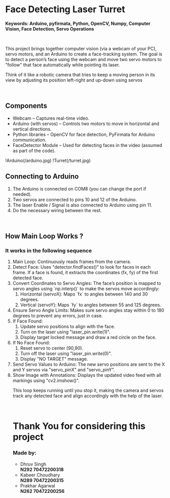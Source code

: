 <h1 size="35px"><b>Face Detecting Laser Turret</b></h1>

<b>Keywords: Arduino, pyfirmata, Python, OpenCV, Numpy, Computer Vision, Face Detection, Servo Operations</b>

<br>
<p>This project brings together computer vision (via a webcam of your PC), servo motors, and an Arduino to create a face-tracking system. The goal is to detect a person’s face using the webcam and move two servo motors to "follow" that face automatically while pointing its laser.

Think of it like a robotic camera that tries to keep a moving person in its view by adjusting its position left-right and up-down using servos</p>
<br>
<h2>Components</h2>
<ul>
<li>Webcam – Captures real-time video.</li>
<li>Arduino (with servos) – Controls two motors to move in horizontal and vertical directions.</li>
<li>Python libraries – OpenCV for face detection, PyFirmata for Arduino communication.</li>
<li>FaceDetector Module – Used for detecting faces in the video (assumed as part of the code).</li>
</ul>

!Arduino(/arduino.jpg)
!Turret(/turret.jpg)
<br>
<h2>Connecting to Arduino</h2>
<ol>
<li>The Arduino is connected on COM8 (you can change the port if needed).</li>
<li>Two servos are connected to pins 10 and 12 of the Arduino.</li>
<li>The laser Enable / Signal is also connected to Arduino using pin 11.</li>
<li>Do the necessary wiring between the rest.</li>
</ol><br>
<h2>How Main Loop Works ?</h2>

<h3>It works in the following sequence</h3>
<ol>
<li>Main Loop: Continuously reads frames from the camera.</li>
<li>Detect Face: Uses "detector.findFaces()" to look for faces in each frame. If a face is found, it extracts the coordinates (fx, fy) of the first detected face.</li>
<li>Convert Coordinates to Servo Angles: The face’s position is mapped to servo angles using `np.interp()` to make the servos move accordingly:
<ol>
<li>Horizontal (servoX): Maps `fx` to angles between 140 and 30 degrees.</li>  
<li>Vertical (servoY): Maps `fy` to angles between 55 and 125 degrees.</li>
</ol></li>
<li>Ensure Servo Angle Limits: Makes sure servo angles stay within 0 to 180 degrees to prevent any errors, just in case.</li>

<li>If Face Found:  
<ol>
<li>Update servo positions to align with the face.</li>
<li>Turn on the laser using "laser_pin.write(1)".</li>
<li>Display target locked message and draw a red circle on the face.</li>
</ol></li>

<li>If No Face Found:  
<ol>
<li>Reset servo to center (90,90).</li>  
<li>Turn off the laser using "laser_pin.write(0)".</li>
<li>Display "NO TARGET" message.</li>
</ol></li>

<li>Send Servo Values to Arduino: The new servo positions are sent to the X and Y servos via "servo_pinX" and "servo_pinY".</li>

<li>Show Image with Annotations: Displays the updated video feed with all markings using "cv2.imshow()".</li>

<p>This loop keeps running until you stop it, making the camera and servos track any detected face and align accordingly with the help of the laser.</P>

<br>

<h1> Thank You for considering this project </h1>

<h3>Made by:</h3>
<ul>
<li>Dhruv Singh           <br><b>N292 70472200318</b></li>
<li>Kabeer Choudhary      <br><b>N289 70472200315</b></li>
<li>Prakhar Agarwal       <br><b>N262 70472200256</b></li>
</ul>
